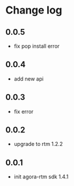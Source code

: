 # Change log

## 0.0.5
* fix pop install error

## 0.0.4
* add new api

## 0.0.3
* fix error

## 0.0.2
* upgrade to rtm 1.2.2

## 0.0.1
* init agora-rtm sdk 1.4.1



